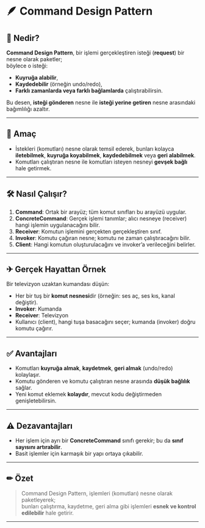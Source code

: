 # 🪶 Command Design Pattern

## 📌 Nedir?
**Command Design Pattern**, bir işlemi gerçekleştiren isteği (**request**) bir nesne olarak paketler;  
böylece o isteği:
- **Kuyruğa alabilir**,
- **Kaydedebilir** (örneğin undo/redo),
- **Farklı zamanlarda veya farklı bağlamlarda** çalıştırabilirsin.

Bu desen, **isteği gönderen** nesne ile **isteği yerine getiren** nesne arasındaki bağımlılığı azaltır.

---

## 🎯 Amaç
- İstekleri (komutları) nesne olarak temsil ederek, bunları kolayca **iletebilmek**, **kuyruğa koyabilmek**, **kaydedebilmek** veya **geri alabilmek**.
- Komutları çalıştıran nesne ile komutları isteyen nesneyi **gevşek bağlı** hale getirmek.

---

## 🛠 Nasıl Çalışır?
1. **Command**: Ortak bir arayüz; tüm komut sınıfları bu arayüzü uygular.
2. **ConcreteCommand**: Gerçek işlemi tanımlar; alıcı nesneye (receiver) hangi işlemin uygulanacağını bilir.
3. **Receiver**: Komutun işlemini gerçekten gerçekleştiren sınıf.
4. **Invoker**: Komutu çağıran nesne; komutu ne zaman çalıştıracağını bilir.
5. **Client**: Hangi komutun oluşturulacağını ve invoker’a verileceğini belirler.

---

## ✈ Gerçek Hayattan Örnek
Bir televizyon uzaktan kumandası düşün:
- Her bir tuş bir **komut nesnesi**dir (örneğin: ses aç, ses kıs, kanal değiştir).
- **Invoker**: Kumanda
- **Receiver**: Televizyon
- Kullanıcı (client), hangi tuşa basacağını seçer; kumanda (invoker) doğru komutu çağırır.

---

## ✅ Avantajları
- Komutları **kuyruğa almak**, **kaydetmek**, **geri almak** (undo/redo) kolaylaşır.
- Komutu gönderen ve komutu çalıştıran nesne arasında **düşük bağlılık** sağlar.
- Yeni komut eklemek **kolaydır**, mevcut kodu değiştirmeden genişletebilirsin.

---

## ⚠ Dezavantajları
- Her işlem için ayrı bir **ConcreteCommand** sınıfı gerekir; bu da **sınıf sayısını artırabilir**.
- Basit işlemler için karmaşık bir yapı ortaya çıkabilir.

---

## ✏ Özet
> Command Design Pattern, işlemleri (komutları) nesne olarak paketleyerek;  
> bunları çalıştırma, kaydetme, geri alma gibi işlemleri **esnek ve kontrol edilebilir** hale getirir.

---
